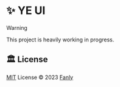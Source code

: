 # ✨ YE UI

> [!WARNING]
> This project is heavily working in progress.

## 🏛️ License

[MIT](./LICENSE) License © 2023 [Fanly](https://github.com/fanly)

